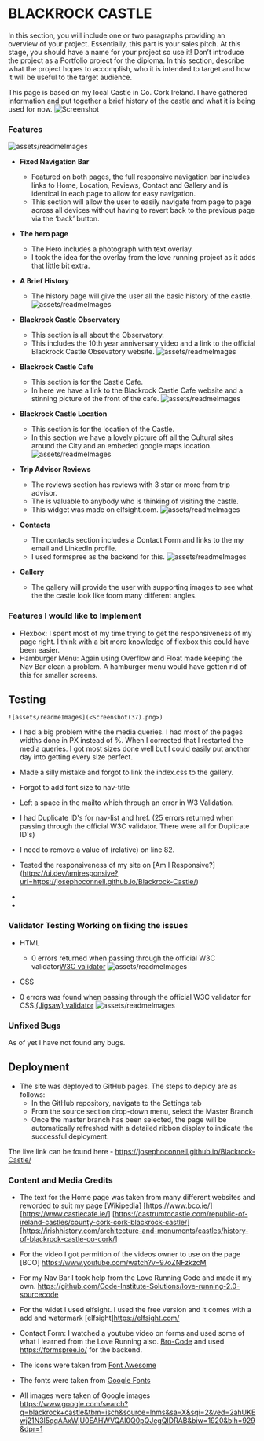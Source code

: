 # BLACKROCK CASTLE

In this section, you will include one or two paragraphs providing an overview of your project. Essentially, this part is your sales pitch. At this stage, you should have a name for your project so use it! Don’t introduce the project as a Portfolio project for the diploma. In this section, describe what the project hopes to accomplish, who it is intended to target and how it will be useful to the target audience.

This page is based on my local Castle in Co. Cork Ireland.
I have gathered information and put together a brief history of the castle and what it is being used for now.
![Screenshot](<https://raw.githubusercontent.com/josephoconnell/repo/master/assets/Screenshot(30).png>)

### Features

![assets/readmeImages](<Screenshot(31).png>)

- **Fixed Navigation Bar**

  - Featured on both pages, the full responsive navigation bar includes links to Home, Location, Reviews, Contact and Gallery and is identical in each page to allow for easy navigation.
  - This section will allow the user to easily navigate from page to page across all devices without having to revert back to the previous page via the ‘back’ button.

- **The hero page**

  - The Hero includes a photograph with text overlay.
  - I took the idea for the overlay from the love running project as it adds that little bit extra.

- **A Brief History**

  - The history page will give the user all the basic history of the castle.
    ![assets/readmeImages](<Screenshot(32).png>)

- **Blackrock Castle Observatory**

  - This section is all about the Observatory.
  - This includes the 10th year anniversary video and a link to the official Blackrock Castle Obsevatory website.
    ![assets/readmeImages](<Screenshot(33).png>)

- **Blackrock Castle Cafe**

  - This section is for the Castle Cafe.
  - In here we have a link to the Blackrock Castle Cafe website and a stinning picture of the front of the cafe.
    ![assets/readmeImages](<Screenshot(38).png>)

- **Blackrock Castle Location**

  - This section is for the location of the Castle.
  - In this section we have a lovely picture off all the Cultural sites around the City and an embeded google maps location.
    ![assets/readmeImages](<Screenshot(34).png>)

- **Trip Advisor Reviews**

  - The reviews section has reviews with 3 star or more from trip advisor.
  - The is valuable to anybody who is thinking of visiting the castle.
  - This widget was made on elfsight.com.
    ![assets/readmeImages](<Screenshot(35).png>)

- **Contacts**

  - The contacts section includes a Contact Form and links to the my email and LinkedIn profile.
  - I used formspree as the backend for this.
    ![assets/readmeImages](<Screenshot(36).png>)

- **Gallery**
  - The gallery will provide the user with supporting images to see what the the castle look like foom many different angles.

### Features I would like to Implement

- Flexbox: I spent most of my time trying to get the responsiveness of my page right. I think with a bit more knowledge of flexbox this could have been easier.
- Hamburger Menu: Again using Overflow and Float made keeping the Nav Bar clean a problem. A hamburger menu would have gotten rid of this for smaller screens.

## Testing

    ![assets/readmeImages](<Screenshot(37).png>)

- I had a big problem withe the media queries. I had most of the pages widths done in PX instead of %. When I corrected that I restarted the media queries. I got most sizes done well but I could easily put another day into getting every size perfect.
- Made a silly mistake and forgot to link the index.css to the gallery.
- Forgot to add font size to nav-title
- Left a space in the mailto which through an error in W3 Validation.
- I had Duplicate ID's for nav-list and href. (25 errors returned when passing through the official W3C validator. There were all for Duplicate ID's)
- I need to remove a value of (relative) on line 82.

- Tested the responsiveness of my site on [Am I Responsive?] (<https://ui.dev/amiresponsive?url=https://josephoconnell.github.io/Blackrock-Castle/>)
-
-

### Validator Testing Working on fixing the issues

- HTML

  - 0 errors returned when passing through the official W3C validator[W3C validator](https://validator.w3.org/nu/?doc=https%3A%2F%2Fjosephoconnell.github.io%2FBlackrock-Castle%2F)
    ![assets/readmeImages](<Screenshot(28).png>)

- CSS
- 0 errors was found when passing through the official W3C validator for CSS.[(Jigsaw) validator](https://jigsaw.w3.org/css-validator/validator?uri=https%3A%2F%2Fjosephoconnell.github.io%2FBlackrock-Castle%2F&profile=css3svg&usermedium=all&warning=1&vextwarning=&lang=en)
  ![assets/readmeImages](<Screenshot(29).png>)

### Unfixed Bugs

As of yet I have not found any bugs.

## Deployment

- The site was deployed to GitHub pages. The steps to deploy are as follows:
  - In the GitHub repository, navigate to the Settings tab
  - From the source section drop-down menu, select the Master Branch
  - Once the master branch has been selected, the page will be automatically refreshed with a detailed ribbon display to indicate the successful deployment.

The live link can be found here - <https://josephoconnell.github.io/Blackrock-Castle/>

### Content and Media Credits

- The text for the Home page was taken from many different websites and reworded to suit my page [Wikipedia] [https://www.bco.ie/] [https://www.castlecafe.ie/] [https://castrumtocastle.com/republic-of-ireland-castles/county-cork-cork-blackrock-castle/] [https://irishhistory.com/architecture-and-monuments/castles/history-of-blackrock-castle-co-cork/]
- For the video I got permition of the videos owner to use on the page [BCO] <https://www.youtube.com/watch?v=97oZNFzkzcM>
- For my Nav Bar I took help from the Love Running Code and made it my own. <https://github.com/Code-Institute-Solutions/love-running-2.0-sourcecode>
- For the widet I used elfsight. I used the free version and it comes with a add and watermark [elfsight]<https://elfsight.com/>
- Contact Form: I watched a youtube video on forms and used some of what I learned from the Love Running also. [Bro-Code](https://www.youtube.com/watch?v=HGTJBPNC-Gw) and used <https://formspree.io/> for the backend.

- The icons were taken from [Font Awesome](https://fontawesome.com/)
- The fonts were taken from [Google Fonts](https://fonts.google.com/)
- All images were taken of Google images <https://www.google.com/search?q=blackrock+castle&tbm=isch&source=lnms&sa=X&sqi=2&ved=2ahUKEwj21N3I5qqAAxWjU0EAHWVQAI0Q0pQJegQIDRAB&biw=1920&bih=929&dpr=1>
